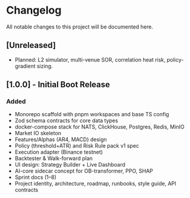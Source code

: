 # Changelog

All notable changes to this project will be documented here.

## [Unreleased]

- Planned: L2 simulator, multi-venue SOR, correlation heat risk, policy-gradient sizing.

## [1.0.0] - Initial Boot Release

### Added

- Monorepo scaffold with pnpm workspaces and base TS config
- Zod schema contracts for core data types
- docker-compose stack for NATS, ClickHouse, Postgres, Redis, MinIO
- Market IO skeleton
- Features/Alphas (AR4, MACD) design
- Policy (threshold+ATR) and Risk Rule pack v1 spec
- Execution adapter (Binance testnet)
- Backtester & Walk-forward plan
- UI design: Strategy Builder + Live Dashboard
- AI-core sidecar concept for OB-transformer, PPO, SHAP
- Sprint docs (1–8)
- Project identity, architecture, roadmap, runbooks, style guide, API contracts
